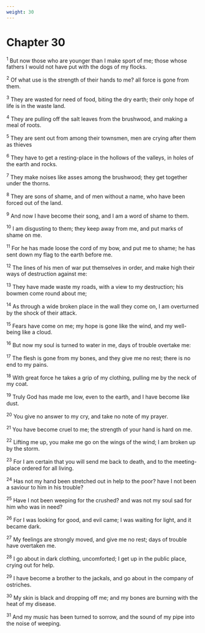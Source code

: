 ```yaml
---
weight: 30
---
```


# Chapter 30

<sup>1</sup> But now those who are younger than I make sport of me; those whose fathers I would not have put with the dogs of my flocks. 

<sup>2</sup> Of what use is the strength of their hands to me? all force is gone from them. 

<sup>3</sup> They are wasted for need of food, biting the dry earth; their only hope of life is in the waste land. 

<sup>4</sup> They are pulling off the salt leaves from the brushwood, and making a meal of roots. 

<sup>5</sup> They are sent out from among their townsmen, men are crying after them as thieves 

<sup>6</sup> They have to get a resting-place in the hollows of the valleys, in holes of the earth and rocks. 

<sup>7</sup> They make noises like asses among the brushwood; they get together under the thorns. 

<sup>8</sup> They are sons of shame, and of men without a name, who have been forced out of the land. 

<sup>9</sup> And now I have become their song, and I am a word of shame to them. 

<sup>10</sup> I am disgusting to them; they keep away from me, and put marks of shame on me. 

<sup>11</sup> For he has made loose the cord of my bow, and put me to shame; he has sent down my flag to the earth before me. 

<sup>12</sup> The lines of his men of war put themselves in order, and make high their ways of destruction against me: 

<sup>13</sup> They have made waste my roads, with a view to my destruction; his bowmen come round about me; 

<sup>14</sup> As through a wide broken place in the wall they come on, I am overturned by the shock of their attack. 

<sup>15</sup> Fears have come on me; my hope is gone like the wind, and my well-being like a cloud. 

<sup>16</sup> But now my soul is turned to water in me, days of trouble overtake me: 

<sup>17</sup> The flesh is gone from my bones, and they give me no rest; there is no end to my pains. 

<sup>18</sup> With great force he takes a grip of my clothing, pulling me by the neck of my coat. 

<sup>19</sup> Truly God has made me low, even to the earth, and I have become like dust. 

<sup>20</sup> You give no answer to my cry, and take no note of my prayer. 

<sup>21</sup> You have become cruel to me; the strength of your hand is hard on me. 

<sup>22</sup> Lifting me up, you make me go on the wings of the wind; I am broken up by the storm. 

<sup>23</sup> For I am certain that you will send me back to death, and to the meeting-place ordered for all living. 

<sup>24</sup> Has not my hand been stretched out in help to the poor? have I not been a saviour to him in his trouble? 

<sup>25</sup> Have I not been weeping for the crushed? and was not my soul sad for him who was in need? 

<sup>26</sup> For I was looking for good, and evil came; I was waiting for light, and it became dark. 

<sup>27</sup> My feelings are strongly moved, and give me no rest; days of trouble have overtaken me. 

<sup>28</sup> I go about in dark clothing, uncomforted; I get up in the public place, crying out for help. 

<sup>29</sup> I have become a brother to the jackals, and go about in the company of ostriches. 

<sup>30</sup> My skin is black and dropping off me; and my bones are burning with the heat of my disease. 

<sup>31</sup> And my music has been turned to sorrow, and the sound of my pipe into the noise of weeping. 


